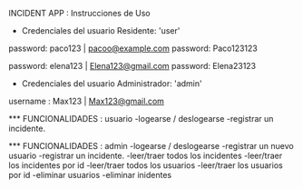  INCIDENT APP : Instrucciones de Uso

 - Credenciales del usuario Residente: 'user'

password: paco123 | pacoo@example.com
password: Paco123123

password: elena123 | Elena123@gmail.com
password: Elena23123

- Credenciales del usuario Administrador:  'admin'

username : Max123 |  Max123@gmail.com


*** FUNCIONALIDADES : usuario
-logearse / deslogearse
-registrar un incidente.

*** FUNCIONALIDADES : admin
-logearse / deslogearse
-registrar un nuevo usuario
-registrar un incidente.
-leer/traer  todos los incidentes
-leer/traer los incidentes por id
-leer/traer  todos los usuarios
-leer/traer los usuarios por id
-eliminar usuarios
-eliminar inidentes

